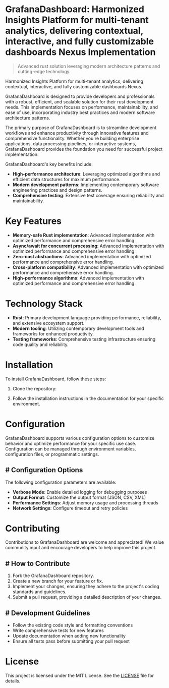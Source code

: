 <!-- fallback_GrafanaDashboard_20250806235013_34619 -->

# GrafanaDashboard: Harmonized Insights Platform for multi-tenant analytics, delivering contextual, interactive, and fully customizable dashboards Nexus Implementation
> Advanced rust solution leveraging modern architecture patterns and cutting-edge technology.

Harmonized Insights Platform for multi-tenant analytics, delivering contextual, interactive, and fully customizable dashboards Nexus.

GrafanaDashboard is designed to provide developers and professionals with a robust, efficient, and scalable solution for their rust development needs. This implementation focuses on performance, maintainability, and ease of use, incorporating industry best practices and modern software architecture patterns.

The primary purpose of GrafanaDashboard is to streamline development workflows and enhance productivity through innovative features and comprehensive functionality. Whether you're building enterprise applications, data processing pipelines, or interactive systems, GrafanaDashboard provides the foundation you need for successful project implementation.

GrafanaDashboard's key benefits include:

* **High-performance architecture**: Leveraging optimized algorithms and efficient data structures for maximum performance.
* **Modern development patterns**: Implementing contemporary software engineering practices and design patterns.
* **Comprehensive testing**: Extensive test coverage ensuring reliability and maintainability.

# Key Features

* **Memory-safe Rust implementation**: Advanced implementation with optimized performance and comprehensive error handling.
* **Async/await for concurrent processing**: Advanced implementation with optimized performance and comprehensive error handling.
* **Zero-cost abstractions**: Advanced implementation with optimized performance and comprehensive error handling.
* **Cross-platform compatibility**: Advanced implementation with optimized performance and comprehensive error handling.
* **High-performance algorithms**: Advanced implementation with optimized performance and comprehensive error handling.

# Technology Stack

* **Rust**: Primary development language providing performance, reliability, and extensive ecosystem support.
* **Modern tooling**: Utilizing contemporary development tools and frameworks for enhanced productivity.
* **Testing frameworks**: Comprehensive testing infrastructure ensuring code quality and reliability.

# Installation

To install GrafanaDashboard, follow these steps:

1. Clone the repository:


2. Follow the installation instructions in the documentation for your specific environment.

# Configuration

GrafanaDashboard supports various configuration options to customize behavior and optimize performance for your specific use case. Configuration can be managed through environment variables, configuration files, or programmatic settings.

## # Configuration Options

The following configuration parameters are available:

* **Verbose Mode**: Enable detailed logging for debugging purposes
* **Output Format**: Customize the output format (JSON, CSV, XML)
* **Performance Settings**: Adjust memory usage and processing threads
* **Network Settings**: Configure timeout and retry policies

# Contributing

Contributions to GrafanaDashboard are welcome and appreciated! We value community input and encourage developers to help improve this project.

## # How to Contribute

1. Fork the GrafanaDashboard repository.
2. Create a new branch for your feature or fix.
3. Implement your changes, ensuring they adhere to the project's coding standards and guidelines.
4. Submit a pull request, providing a detailed description of your changes.

## # Development Guidelines

* Follow the existing code style and formatting conventions
* Write comprehensive tests for new features
* Update documentation when adding new functionality
* Ensure all tests pass before submitting your pull request

# License

This project is licensed under the MIT License. See the [LICENSE](https://github.com/sandibrrm/GrafanaDashboard/blob/main/LICENSE) file for details.
